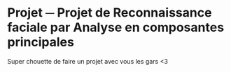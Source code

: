 Projet ─ Projet de Reconnaissance faciale par Analyse en composantes principales
================================================================================


Super chouette de faire un projet avec vous les gars <3